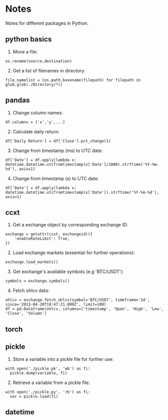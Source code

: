 # Notes
Notes for different packages in Python.

## python basics
1. Move a file:
```
os.rename(source,destination)
```
2. Get a list of filenames in directory:
```
file_namelist = [os.path.basename(filepath) for filepath in glob.glob(./Directory/*)]
```
## pandas
1. Change column names:
```
df.columns = ['x','y',...]
```
2. Calculate daily return:
```
df['Daily Return'] = df['Close'].pct_change(1)
```
3. Change from timestamp (ms) to UTC date:
```
df['Date'] = df.apply(lambda x: datetime.datetime.utcfromtimestamp(x['Date']/1000).strftime('%Y-%m-%d'), axis=1)
```
4. Change from timestamp (s) to UTC date:
```
df['Date'] = df.apply(lambda x: datetime.datetime.utcfromtimestamp(x['Date']).strftime('%Y-%m-%d'), axis=1)
```
## ccxt
1. Get a exchange object by corresponding exchange ID:
```
exchange = getattr(ccxt, exchangeid)({
    'enableRateLimit': True,
})
```
2. Load exchange markets (essential for further operations):
```
exchange.load_markets()
```
3. Get exchange's available symbols (e.g 'BTC/USDT'):
```
symbols = exchange.symbols()
```
4. Fetch ohlcv data:
```
ohlcv = exchange.fetch_ohlcv(symbol='BTC/USDT', timeframe='1d', since='2013-04-28T18:47:21.000Z', limit=100)
df = pd.Dataframe(ohlcv, columns=['timestamp', 'Open', 'High', 'Low', 'Close', 'Volumn']
```
## torch

## pickle
1. Store a variable into a pickle file for further use:
```
with open('./pickle.pk', 'wb') as fi:
  pickle.dump(variable, fi)
```
2. Retrieve a variable from a pickle file:
```
with open('./pickle.py', 'rb') as fi:
  var = pickle.load(fi)
```
## datetime
























